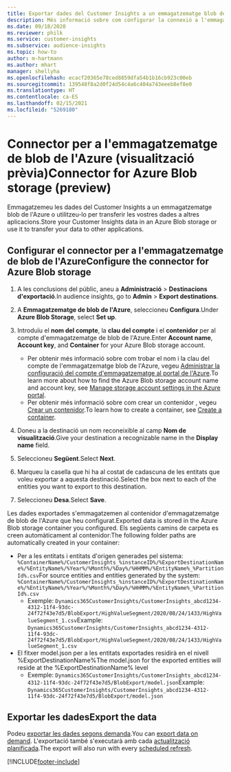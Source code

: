 ```yaml
---
title: Exportar dades del Customer Insights a un emmagatzematge blob de l'Azure
description: Més informació sobre com configurar la connexió a l'emmagatzematge de blob de l'Azure.
ms.date: 09/18/2020
ms.reviewer: philk
ms.service: customer-insights
ms.subservice: audience-insights
ms.topic: how-to
author: m-hartmann
ms.author: mhart
manager: shellyha
ms.openlocfilehash: ecacf20365e78ced8859dfa54b1b16cb923c00eb
ms.sourcegitcommit: 139548f8a2d0f24d54c4a6c404a743eeeb8ef8e0
ms.translationtype: HT
ms.contentlocale: ca-ES
ms.lasthandoff: 02/15/2021
ms.locfileid: "5269180"
---
```

# <a name="connector-for-azure-blob-storage-preview"></a><span data-ttu-id="18a54-103">Connector per a l'emmagatzematge de blob de l'Azure (visualització prèvia)</span><span class="sxs-lookup"><span data-stu-id="18a54-103">Connector for Azure Blob storage (preview)</span></span>

<span data-ttu-id="18a54-104">Emmagatzemeu les dades del Customer Insights a un emmagatzematge blob de l'Azure o utilitzeu-lo per transferir les vostres dades a altres aplicacions.</span><span class="sxs-lookup"><span data-stu-id="18a54-104">Store your Customer Insights data in an Azure Blob storage or use it to transfer your data to other applications.</span></span>

## <a name="configure-the-connector-for-azure-blob-storage"></a><span data-ttu-id="18a54-105">Configurar el connector per a l'emmagatzematge de blob de l'Azure</span><span class="sxs-lookup"><span data-stu-id="18a54-105">Configure the connector for Azure Blob storage</span></span>

1. <span data-ttu-id="18a54-106">A les conclusions del públic, aneu a **Administració** > **Destinacions d'exportació**.</span><span class="sxs-lookup"><span data-stu-id="18a54-106">In audience insights, go to **Admin** > **Export destinations**.</span></span>

1. <span data-ttu-id="18a54-107">A **Emmagatzematge de blob de l'Azure**, seleccioneu **Configura**.</span><span class="sxs-lookup"><span data-stu-id="18a54-107">Under **Azure Blob Storage**, select **Set up**.</span></span>

1. <span data-ttu-id="18a54-108">Introduïu el **nom del compte**, la **clau del compte** i el **contenidor** per al compte d'emmagatzematge de blob de l'Azure.</span><span class="sxs-lookup"><span data-stu-id="18a54-108">Enter **Account name**, **Account key**, and **Container** for your Azure Blob storage account.</span></span>
    - <span data-ttu-id="18a54-109">Per obtenir més informació sobre com trobar el nom i la clau del compte de l'emmagatzematge blob de l'Azure, vegeu [Administrar la configuració del compte d'emmagatzematge al portal de l'Azure](https://docs.microsoft.com/azure/storage/common/storage-account-manage).</span><span class="sxs-lookup"><span data-stu-id="18a54-109">To learn more about how to find the Azure Blob storage account name and account key, see [Manage storage account settings in the Azure portal](https://docs.microsoft.com/azure/storage/common/storage-account-manage).</span></span>
    - <span data-ttu-id="18a54-110">Per obtenir més informació sobre com crear un contenidor , vegeu [Crear un contenidor](https://docs.microsoft.com/azure/storage/blobs/storage-quickstart-blobs-portal#create-a-container).</span><span class="sxs-lookup"><span data-stu-id="18a54-110">To learn how to create a container, see [Create a container](https://docs.microsoft.com/azure/storage/blobs/storage-quickstart-blobs-portal#create-a-container).</span></span>

1. <span data-ttu-id="18a54-111">Doneu a la destinació un nom reconeixible al camp **Nom de visualització**.</span><span class="sxs-lookup"><span data-stu-id="18a54-111">Give your destination a recognizable name in the **Display name** field.</span></span>

1. <span data-ttu-id="18a54-112">Seleccioneu **Següent**.</span><span class="sxs-lookup"><span data-stu-id="18a54-112">Select **Next**.</span></span>

1. <span data-ttu-id="18a54-113">Marqueu la casella que hi ha al costat de cadascuna de les entitats que voleu exportar a aquesta destinació.</span><span class="sxs-lookup"><span data-stu-id="18a54-113">Select the box next to each of the entities you want to export to this destination.</span></span>

1. <span data-ttu-id="18a54-114">Seleccioneu **Desa**.</span><span class="sxs-lookup"><span data-stu-id="18a54-114">Select **Save**.</span></span>

<span data-ttu-id="18a54-115">Les dades exportades s'emmagatzemen al contenidor d'emmagatzematge de blob de l'Azure que heu configurat.</span><span class="sxs-lookup"><span data-stu-id="18a54-115">Exported data is stored in the Azure Blob storage container you configured.</span></span> <span data-ttu-id="18a54-116">Els següents camins de carpeta es creen automàticament al contenidor:</span><span class="sxs-lookup"><span data-stu-id="18a54-116">The following folder paths are automatically created in your container:</span></span>

- <span data-ttu-id="18a54-117">Per a les entitats i entitats d'origen generades pel sistema: `%ContainerName%/CustomerInsights_%instanceID%/%ExportDestinationName%/%EntityName%/%Year%/%Month%/%Day%/%HHMM%/%EntityName%_%PartitionId%.csv`</span><span class="sxs-lookup"><span data-stu-id="18a54-117">For source entities and entities generated by the system: `%ContainerName%/CustomerInsights_%instanceID%/%ExportDestinationName%/%EntityName%/%Year%/%Month%/%Day%/%HHMM%/%EntityName%_%PartitionId%.csv`</span></span>
  - <span data-ttu-id="18a54-118">Exemple: `Dynamics365CustomerInsights/CustomerInsights_abcd1234-4312-11f4-93dc-24f72f43e7d5/BlobExport/HighValueSegment/2020/08/24/1433/HighValueSegment_1.csv`</span><span class="sxs-lookup"><span data-stu-id="18a54-118">Example: `Dynamics365CustomerInsights/CustomerInsights_abcd1234-4312-11f4-93dc-24f72f43e7d5/BlobExport/HighValueSegment/2020/08/24/1433/HighValueSegment_1.csv`</span></span>
- <span data-ttu-id="18a54-119">El fitxer model.json per a les entitats exportades residirà en el nivell %ExportDestinationName%</span><span class="sxs-lookup"><span data-stu-id="18a54-119">The model.json for the exported entities will reside at the %ExportDestinationName% level</span></span>
  - <span data-ttu-id="18a54-120">Exemple: `Dynamics365CustomerInsights/CustomerInsights_abcd1234-4312-11f4-93dc-24f72f43e7d5/BlobExport/model.json`</span><span class="sxs-lookup"><span data-stu-id="18a54-120">Example: `Dynamics365CustomerInsights/CustomerInsights_abcd1234-4312-11f4-93dc-24f72f43e7d5/BlobExport/model.json`</span></span>

## <a name="export-the-data"></a><span data-ttu-id="18a54-121">Exportar les dades</span><span class="sxs-lookup"><span data-stu-id="18a54-121">Export the data</span></span>

<span data-ttu-id="18a54-122">Podeu [exportar les dades segons demanda](export-destinations.md#export-data-on-demand).</span><span class="sxs-lookup"><span data-stu-id="18a54-122">You can [export data on demand](export-destinations.md#export-data-on-demand).</span></span> <span data-ttu-id="18a54-123">L'exportació també s'executarà amb cada [actualització planificada](system.md#schedule-tab).</span><span class="sxs-lookup"><span data-stu-id="18a54-123">The export will also run with every [scheduled refresh](system.md#schedule-tab).</span></span>


[!INCLUDE[footer-include](../includes/footer-banner.md)]
